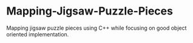 # Mapping-Jigsaw-Puzzle-Pieces
Mapping jigsaw puzzle pieces using C++ while focusing on good object oriented implementation. 
